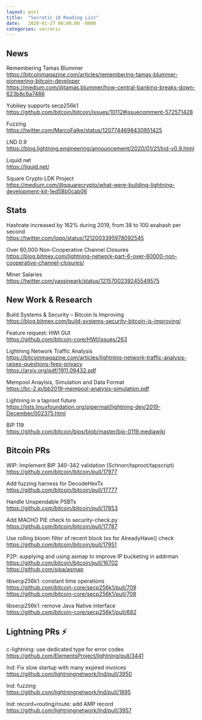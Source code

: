 ```yaml
---
layout: post
title:  "Socratic 18 Reading List"
date:   2020-01-27 00:00:00 -0800
categories: socratic
---
```


## News

Remembering Tamas Blummer  
<https://bitcoinmagazine.com/articles/remembering-tamas-blummer-pioneering-bitcoin-developer>  
<https://medium.com/@tamas.blummer/how-central-banking-breaks-down-623b8c6a7486>

Yubikey supports secp256k1  
<https://github.com/bitcoin/bitcoin/issues/10112#issuecomment-572571428>

Fuzzing  
<https://twitter.com/MarcoFalke/status/1207744698430951425>

LND 0.9  
<https://blog.lightning.engineering/announcement/2020/01/21/lnd-v0.9.html>

Liquid.net  
<https://liquid.net/>

Square Crypto LDK Project  
<https://medium.com/@squarecrypto/what-were-building-lightning-development-kit-1ed58b0cab06>



## Stats

Hashrate increased by 162% during 2019, from 38 to 100 exahash per second  
<https://twitter.com/lopp/status/1212003395978092545>

Over 60,000 Non-Cooperative Channel Closures  
<https://blog.bitmex.com/lightning-network-part-6-over-60000-non-cooperative-channel-closures/>

Miner Salaries  
<https://twitter.com/yassineark/status/1215700239245549575>




## New Work & Research

Build Systems & Security – Bitcoin Is Improving
<https://blog.bitmex.com/build-systems-security-bitcoin-is-improving/>

Feature request: HWI GUI  
<https://github.com/bitcoin-core/HWI/issues/263>

Lightning Network Traffic Analysis  
<https://bitcoinmagazine.com/articles/lightning-network-traffic-analysis-raises-questions-fees-privacy>  
<https://arxiv.org/pdf/1911.09432.pdf>

Mempool Anaylsis, Simulation and Data Format  
<https://bc-2.jp/bb2019-mempool-analysis-simulation.pdf>

Lightning in a taproot future  
<https://lists.linuxfoundation.org/pipermail/lightning-dev/2019-December/002375.html>

BIP 119  
<https://github.com/bitcoin/bips/blob/master/bip-0119.mediawiki>



## Bitcoin PRs

WIP: Implement BIP 340-342 validation (Schnorr/taproot/tapscript)
<https://github.com/bitcoin/bitcoin/pull/17977>

Add fuzzing harness for DecodeHexTx  
<https://github.com/bitcoin/bitcoin/pull/17777>

Handle Unspendable PSBTs  
<https://github.com/bitcoin/bitcoin/pull/17853>

Add MACHO PIE check to security-check.py  
<https://github.com/bitcoin/bitcoin/pull/17787>

Use rolling bloom filter of recent block txs for AlreadyHave() check  
<https://github.com/bitcoin/bitcoin/pull/17951>

P2P: supplying and using asmap to improve IP bucketing in addrman  
<https://github.com/bitcoin/bitcoin/pull/16702>  
<https://github.com/sipa/asmap>

libsecp256k1: constant time operations  
<https://github.com/bitcoin-core/secp256k1/pull/709>  
<https://github.com/bitcoin-core/secp256k1/pull/708>

libsecp256k1: remove Java Native interface  
<https://github.com/bitcoin-core/secp256k1/pull/682>



## Lightning PRs ⚡

c-lightning: use dedicated type for error codes  
<https://github.com/ElementsProject/lightning/pull/3441>

lnd: Fix slow startup with many expired invoices  
<https://github.com/lightningnetwork/lnd/pull/3950>

lnd: fuzzing  
<https://github.com/lightningnetwork/lnd/pull/1895>

lnd: record+routing/route: add AMP record  
<https://github.com/lightningnetwork/lnd/pull/3957>




